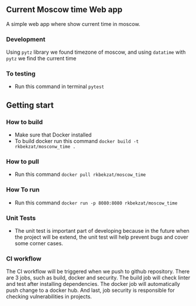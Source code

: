 ## Current Moscow time Web app 

A simple web app where show current time in moscow.

### Development 

Using `pytz` library we found timezone of moscow, and using `datatime` with `pytz` we find the current time 

### To testing 

+ Run this command in terminal `pytest`

## Getting start

### How to build

+ Make sure that Docker installed
+ To build docker run this command `docker build -t rkbekzat/mosconw_time .`

### How to pull
+ Run this command `docker pull rkbekzat/moscow_time`

### How To run
+  Run this command `docker run -p 8080:8080 rkbekzat/moscow_time`

### Unit Tests
+ The unit test is important part of developing because in the future when the project will be extend, the unit test will help prevent bugs and cover some corner cases.


### CI workflow 
The CI workflow will be triggered when we push to github repository. There are 3 jobs, such as build, docker and security. 
The build job will check linter and test after installing dependencies. The docker job will automatically push change to a docker hub. 
And last, job security is responsible for checking vulnerabilities in projects.